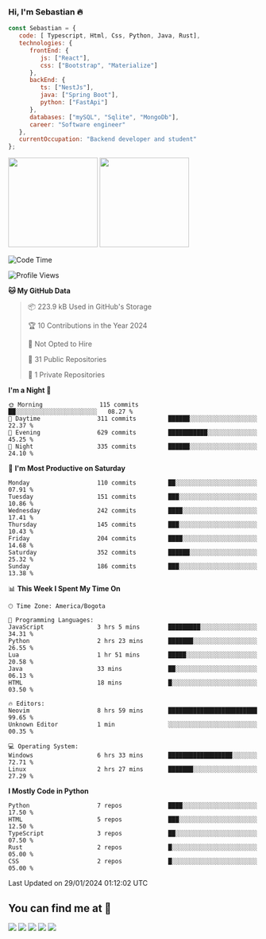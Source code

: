 ### Hi, I'm Sebastian :fire:

```js
const Sebastian = {
   code: [ Typescript, Html, Css, Python, Java, Rust],
   technologies: {
      frontEnd: {
         js: ["React"],
         css: ["Bootstrap", "Materialize"]
      },
      backEnd: {
         ts: ["NestJs"],
         java: ["Spring Boot"],
         python: ["FastApi"]
      },
      databases: ["mySQL", "Sqlite", "MongoDb"],
      career: "Software engineer"
   },
   currentOccupation: "Backend developer and student"
};
```
<div>
<img height=180em src="https://github-readme-stats.vercel.app/api?username=XantX&theme=gruvbox&show_icons=true"/>
<img height=180em src="https://github-readme-stats.vercel.app/api/top-langs/?username=XantX&layout=compact&theme=gruvbox"/>
</div>

<!--START_SECTION:waka-->
![Code Time](http://img.shields.io/badge/Code%20Time-16%20hrs%201%20min-blue)

![Profile Views](http://img.shields.io/badge/Profile%20Views-0-blue)

**🐱 My GitHub Data** 

> 📦 223.9 kB Used in GitHub's Storage 
 > 
> 🏆 10 Contributions in the Year 2024
 > 
> 🚫 Not Opted to Hire
 > 
> 📜 31 Public Repositories 
 > 
> 🔑 1 Private Repositories 
 > 
**I'm a Night 🦉** 

```text
🌞 Morning                115 commits         ██░░░░░░░░░░░░░░░░░░░░░░░   08.27 % 
🌆 Daytime                311 commits         ██████░░░░░░░░░░░░░░░░░░░   22.37 % 
🌃 Evening                629 commits         ███████████░░░░░░░░░░░░░░   45.25 % 
🌙 Night                  335 commits         ██████░░░░░░░░░░░░░░░░░░░   24.10 % 
```
📅 **I'm Most Productive on Saturday** 

```text
Monday                   110 commits         ██░░░░░░░░░░░░░░░░░░░░░░░   07.91 % 
Tuesday                  151 commits         ███░░░░░░░░░░░░░░░░░░░░░░   10.86 % 
Wednesday                242 commits         ████░░░░░░░░░░░░░░░░░░░░░   17.41 % 
Thursday                 145 commits         ███░░░░░░░░░░░░░░░░░░░░░░   10.43 % 
Friday                   204 commits         ████░░░░░░░░░░░░░░░░░░░░░   14.68 % 
Saturday                 352 commits         ██████░░░░░░░░░░░░░░░░░░░   25.32 % 
Sunday                   186 commits         ███░░░░░░░░░░░░░░░░░░░░░░   13.38 % 
```


📊 **This Week I Spent My Time On** 

```text
🕑︎ Time Zone: America/Bogota

💬 Programming Languages: 
JavaScript               3 hrs 5 mins        █████████░░░░░░░░░░░░░░░░   34.31 % 
Python                   2 hrs 23 mins       ███████░░░░░░░░░░░░░░░░░░   26.55 % 
Lua                      1 hr 51 mins        █████░░░░░░░░░░░░░░░░░░░░   20.58 % 
Java                     33 mins             ██░░░░░░░░░░░░░░░░░░░░░░░   06.13 % 
HTML                     18 mins             █░░░░░░░░░░░░░░░░░░░░░░░░   03.50 % 

🔥 Editors: 
Neovim                   8 hrs 59 mins       █████████████████████████   99.65 % 
Unknown Editor           1 min               ░░░░░░░░░░░░░░░░░░░░░░░░░   00.35 % 

💻 Operating System: 
Windows                  6 hrs 33 mins       ██████████████████░░░░░░░   72.71 % 
Linux                    2 hrs 27 mins       ███████░░░░░░░░░░░░░░░░░░   27.29 % 
```

**I Mostly Code in Python** 

```text
Python                   7 repos             ████░░░░░░░░░░░░░░░░░░░░░   17.50 % 
HTML                     5 repos             ███░░░░░░░░░░░░░░░░░░░░░░   12.50 % 
TypeScript               3 repos             ██░░░░░░░░░░░░░░░░░░░░░░░   07.50 % 
Rust                     2 repos             █░░░░░░░░░░░░░░░░░░░░░░░░   05.00 % 
CSS                      2 repos             █░░░░░░░░░░░░░░░░░░░░░░░░   05.00 % 
```




 Last Updated on 29/01/2024 01:12:02 UTC
<!--END_SECTION:waka-->

## You can find me at :eyes:

<div> 
  <a href="https://www.instagram.com/zxantx" target="_blank"><img src="https://img.shields.io/badge/-Instagram-%23E4405F?style=for-the-badge&logo=instagram&logoColor=white" target="_blank"></a>
 	<a href="https://www.twitch.tv/xantxx" target="_blank"><img src="https://img.shields.io/badge/Twitch-9146FF?style=for-the-badge&logo=twitch&logoColor=white" target="_blank"></a>
  <a href = "mailto:sebastian.diaz.trabajo@gmail.com"><img src="https://img.shields.io/badge/-Gmail-%23333?style=for-the-badge&logo=gmail&logoColor=white" target="_blank"></a>
  <a href="https://www.linkedin.com/in/sebastian-diaz-torres/" target="_blank"><img src="https://img.shields.io/badge/-LinkedIn-%230077B5?style=for-the-badge&logo=linkedin&logoColor=white" target="_blank"></a> 
    <a href="https://sebastiandiazweb.com/" target="_blank"><img src="https://img.shields.io/badge/-web-%23333?style=for-the-badge&logo=google-chrome&logoColor=yellow" target="_blank"></a> 
  
</div>

